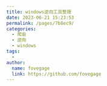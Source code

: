 ```yaml
---
title: windows逆向工具整理
date: 2023-06-21 15:23:53
permalink: /pages/7b8ec9/
categories:
  - 爬虫
  - 逆向
  - windows
tags:
  - 
author: 
  name: fovegage
  link: https://github.com/fovegage
---
```

